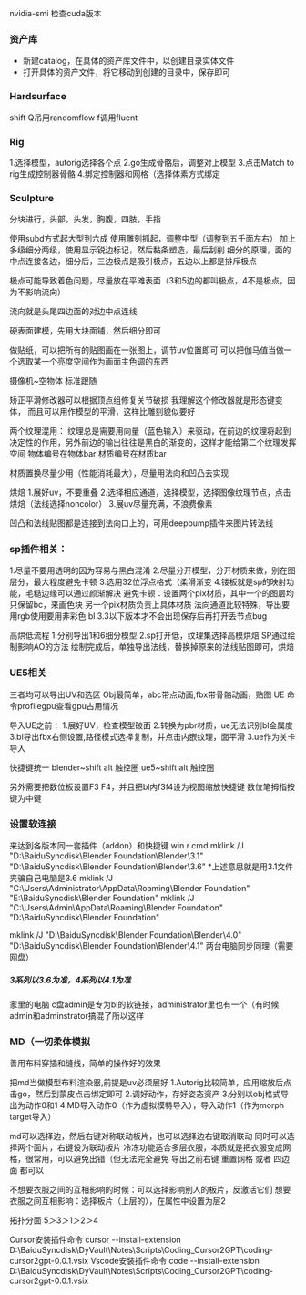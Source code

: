 nvidia-smi 检查cuda版本


### 资产库
* 新建catalog，在具体的资产库文件中，以创建目录实体文件
* 打开具体的资产文件，将它移动到创建的目录中，保存即可
### Hardsurface
shift Q吊用randomflow
f调用fluent

### Rig
1.选择模型，autorig选择各个点
2.go生成骨骼后，调整对上模型
3.点击Match to rig生成控制器骨骼
4.绑定控制器和网格（选择体素方式绑定
### Sculpture
分块进行，头部，头发，胸腹，四肢，手指

使用subd方式起大型到六成
使用雕刻抓起，调整中型（调整到五千面左右）
加上多级细分两级，使用显示锐边标记，然后黏条塑造，最后刮削
细分的原理，面的中点连接各边，细分后，三边极点是吸引极点，五边以上都是排斥极点

极点可能导致着色问题，尽量放在平滩表面（3和5边的都叫极点，4不是极点，因为不影响流向）

流向就是头尾四边面的对边中点连线


硬表面建模，先用大块面铺，然后细分即可

做贴纸，可以把所有的贴图画在一张图上，调节uv位置即可
可以把伽马值当做一个选取某一个亮度空间作为画面主色调的东西

摄像机~空物体
标准跟随

矫正平滑修改器可以根据顶点组修复关节破损
我理解这个修改器就是形态键变体，
而且可以用作模型的平滑，这样比雕刻貌似要好

两个纹理混用：
纹理总是需要用向量（蓝色输入）来驱动，在前边的纹理将起到决定性的作用，另外前边的输出往往是黑白的渐变的，这样才能给第二个纹理发挥空间
物体编号在物体bar
材质编号在材质bar

材质置换尽量少用（性能消耗最大），尽量用法向和凹凸去实现

烘焙
1.展好uv，不要重叠
2.选择相应通道，选择模型，选择图像纹理节点，点击烘焙（法线选择noncolor）
3.展uv尽量充满，不浪费像素

凹凸和法线贴图都是连接到法向口上的，可用deepbump插件来图片转法线


### sp插件相关：
1.尽量不要用透明的因为容易与黑白混淆
2.尽量分开模型，分开材质来做，别在图层分，最大程度避免卡顿
3.选用32位浮点格式（柔滑渐变
4.镂板就是sp的映射功能，毛糙边缘可以通过颜渐解决
避免卡顿：设置两个pix材质，其中一个的图层均只保留bc，来画色块
另一个pix材质负责上具体材质
法向通道比较特殊，导出要用rgb使用要用非彩色
bl 3.3以下版本才不会出现保存后再打开丢节点bug

高烘低流程
1.分别导出1和6细分模型
2.sp打开低，纹理集选择高模烘焙
SP通过绘制影响AO的方法
绘制完成后，单独导出法线，替换掉原来的法线贴图即可，烘焙

### UE5相关
三者均可以导出UV和选区
Obj最简单，abc带点动画,fbx带骨骼动画，贴图
UE 命令profilegpu查看gpu占用情况

导入UE之前：
1.展好UV，检查模型破面
2.转换为pbr材质，ue无法识别bl金属度
3.bl导出fbx右侧设置,路径模式选择复制，并点击内嵌纹理，面平滑
3.ue作为关卡导入

快捷键统一
blender~shift alt 触控圈
ue5~shift alt 触控圈

另外需要把数位板设置F3 F4，并且把bl内f3f4设为视图缩放快捷键
数位笔拇指按键为中键

### 设置软连接
来达到各版本同一套插件（addon）和快捷键
win r cmd
mklink /J "D:\BaiduSyncdisk\Blender Foundation\Blender\3.1" "D:\BaiduSyncdisk\Blender Foundation\Blender\3.6"
*上述意思就是用3.1文件夹骗自己电脑是3.6
mklink /J "C:\Users\Administrator\AppData\Roaming\Blender Foundation" "E:\BaiduSyncdisk\Blender Foundation"
mklink /J "C:\Users\Admin\AppData\Roaming\Blender Foundation" "D:\BaiduSyncdisk\Blender Foundation"
 
mklink /J "D:\BaiduSyncdisk\Blender Foundation\Blender\4.0" "D:\BaiduSyncdisk\Blender Foundation\Blender\4.1"
两台电脑同步同理（需要网盘）
##### 3系列以3.6为准，4系列以4.1为准
家里的电脑 c盘admin是专为bl的软链接，administrator里也有一个（有时候admin和adminstrator搞混了所以这样


### MD（一切柔体模拟
善用布料穿插和缝线，简单的操作好的效果

把md当做模型布料渲染器,前提是uv必须展好
1.Autorig比较简单，应用缩放后点击go，然后到蒙皮点击绑定即可
2.调好动作，存好姿态资产
3.分别以obj格式导出为动作0和1
4.MD导入动作0（作为虚拟模特导入），导入动作1（作为morph target导入）

md可以选择边，然后右键对称联动板片，也可以选择边右键取消联动
同时可以选择两个面片，右键设为联动板片
冷冻功能适合多层衣服，本质就是把衣服变成网格，很常用，可以避免出错（但无法完全避免
导出之前右键 重置网格 或者 四边面 都可以

不想要衣服之间的互相影响的时候：可以选择影响别人的板片，反激活它们
想要衣服之间互相影响：选择板片（上层的），在属性中设置为层2

拓扑分面
5＞3＞1＞2＞4

Cursor安装插件命令
cursor --install-extension D:\BaiduSyncdisk\DyVault\Notes\Scripts\Coding_Cursor2GPT\coding-cursor2gpt-0.0.1.vsix
Vscode安装插件命令
code --install-extension D:\BaiduSyncdisk\DyVault\Notes\Scripts\Coding_Cursor2GPT\coding-cursor2gpt-0.0.1.vsix